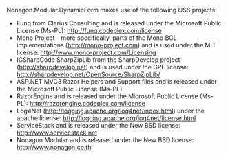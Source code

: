 Nonagon.Modular.DynamicForm makes use of the following OSS projects:

* Funq from Clarius Consulting and is released under the Microsoft Public License (Ms-PL): http://funq.codeplex.com/license
* Mono Project - more specifically, parts of the Mono BCL implementations (http://mono-project.com) and is used under the MIT license: http://www.mono-project.com/Licensing
* ICSharpCode SharpZipLib from the SharpDevelop project (http://sharpdevelop.net) and is used under the GPL license: http://sharpdevelop.net/OpenSource/SharpZipLib/
* ASP.NET MVC3 Razor Helpers and Support files and is released under the Microsoft Public License (Ms-PL)
* RazorEngine and is released under the Microsoft Public License (Ms-PL): http://razorengine.codeplex.com/license
* Log4Net (http://logging.apache.org/log4net/index.html) under the apache license: http://logging.apache.org/log4net/license.html
* ServiceStack and is released under the New BSD license: http://www.servicestack.net
* Nonagon.Modular and is released under the New BSD license: http://www.nonagon.co.th